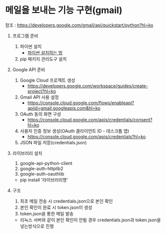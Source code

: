 # 메일을 보내는 기능 구현(gmail)
참조 : https://developers.google.com/gmail/api/quickstart/python?hl=ko

1. 프로그램 준비
    1) 파이썬 설치
        - [파이썬 설치하는 법](https://wikidocs.net/8)
    2) pip 패키지 관리도구 설치

2. Google API 준비
    1) Google Cloud 프로젝트 생성
        - https://developers.google.com/workspace/guides/create-project?hl=ko
    2) Gmail API 사용 설정
        - https://console.cloud.google.com/flows/enableapi?apiid=gmail.googleapis.com&hl=ko
    3) OAuth 동의 화면 구성
        - https://console.cloud.google.com/apis/credentials/consent?hl=ko
    4) 사용자 인증 정보 생성(OAuth 클라이언트 ID - 데스크톱 앱)
        - https://console.cloud.google.com/apis/credentials?hl=ko
    5) JSON 파일 저장(credentials.json)

3. 라이브러리 설치
    1) google-api-python-client
    2) google-auth-httplib2
    3) google-auth-oauthlib
    * pip install '라이브러리명'

4. 구조
    1) 최초 메일 전송 시 credentials.json으로 본인 확인
    2) 본인 확인이 완료 시 token.json이 생성
    3) token.json을 통한 메일 발송
    * 리눅스 서버와 같이 본인 확인이 안될 경우 credentials.json과 token.json을 넣는방식으로 진행